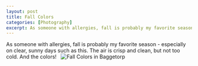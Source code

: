```yaml
---
layout: post
title: Fall Colors
categories: [Photography]
excerpt: As someone with allergies, fall is probably my favorite season - especially on clear, sunny days such as this.
---
```

As someone with allergies, fall is probably my favorite season - especially on clear, sunny days such as this. The air is crisp and clean, but not too cold. And the colors!
&nbsp;
![Fall Colors in Baggetorp](https://github.com/magnuspalmblad/magnuspalmblad.github.io/blob/master/images/DSC_1553.JPG)
&nbsp;
&nbsp;
&nbsp;

